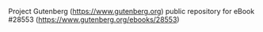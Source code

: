 Project Gutenberg (https://www.gutenberg.org) public repository for eBook #28553 (https://www.gutenberg.org/ebooks/28553)
